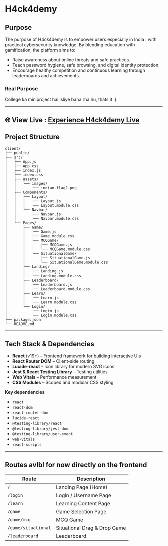 # H4ck4demy

##  Purpose

The purpose of H4ck4demy is to empower users especially in India : with practical cybersecurity knowledge. By blending education with gamification, the platform aims to:
- Raise awareness about online threats and safe practices.
- Teach password hygiene, safe browsing, and digital identity protection.
- Encourage healthy competition and continuous learning through leaderboards and achievements.

### Real Purpose 
College ka miniproject hai isliye bana rha hu, thats it :(

---

## 🌐 View Live : [Experience H4ck4demy Live](https://h4ck4demy-frontend.vercel.app/)


##  Project Structure
```
client/
├── public/
├── src/
│   ├── App.js
│   ├── App.css
│   ├── index.js
│   ├── index.css
│   ├── assets/
│   │   └── images/
│   │       └── indian-flag2.png
│   ├── Components/
│   │   ├── Layout/
│   │   │   ├── Layout.js
│   │   │   └── Layout.module.css
│   │   └── Navbar/
│   │       ├── Navbar.js
│   │       └── Navbar.module.css
│   └── Pages/
│       ├── Game/
│       │   ├── Game.js
│       │   ├── Game.module.css
│       │   ├── MCQGame/
│       │   │   ├── MCQGame.js
│       │   │   └── MCQGame.module.css
│       │   └── SituationalGame/
│       │       ├── SituationalGame.js
│       │       └── SituationalGame.module.css
│       ├── Landing/
│       │   ├── Landing.js
│       │   └── Landing.module.css
│       ├── Leaderboard/
│       │   ├── Leaderboard.js
│       │   └── Leaderboard.module.css
│       ├── Learn/
│       │   ├── Learn.js
│       │   └── Learn.module.css
│       └── Login/
│           ├── Login.js
│           └── Login.module.css
├── package.json
└── README.md
```

---

##  Tech Stack & Dependencies

- **React** (v19+) – Frontend framework for building interactive UIs
- **React Router DOM** – Client-side routing
- **Lucide-react** – Icon library for modern SVG icons
- **Jest & React Testing Library** – Testing utilities
- **Web Vitals** – Performance measurement
- **CSS Modules** – Scoped and modular CSS styling

**Key dependencies**
- `react`
- `react-dom`
- `react-router-dom`
- `lucide-react`
- `@testing-library/react`
- `@testing-library/jest-dom`
- `@testing-library/user-event`
- `web-vitals`
- `react-scripts`

---

##  Routes avlbl for now directly on the frontend

| Route                | Description                        |
|----------------------|------------------------------------|
| `/`                  | Landing Page (Home)                |
| `/login`             | Login / Username Page              |
| `/learn`             | Learning Content Page              |
| `/game`              | Game Selection Page                |
| `/game/mcq`          | MCQ Game                           |
| `/game/situational`  | Situational Drag & Drop Game       |
| `/leaderboard`       | Leaderboard